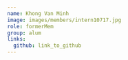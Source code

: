 ```yaml
---
name: Khong Van Minh 
image: images/members/intern10717.jpg 
role: formerMem
group: alum
links:
  github: link_to_github 
---
```

